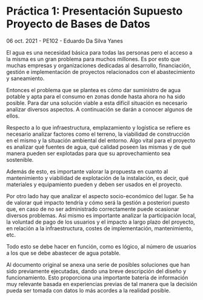 # Práctica 1: Presentación Supuesto Proyecto de Bases de Datos
06 oct. 2021 - PE102 - Eduardo Da Silva Yanes

El agua es una necesidad básica para todas las personas pero el acceso a la misma es un gran problema para muchos millones. Es por esto que muchas empresas y organizaciones dedicadas al desarrollo, financiación, gestión e implementación de proyectos relacionados con el abastecimiento y saneamiento.

Entonces el problema que se plantea es cómo dar suministro de agua potable y apta para el consumo en zonas donde hasta ahora no ha sido posible. Para dar una solución viable a esta difícil situación es necesario analizar diversos aspectos. A continuación se darán a conocer algunos de ellos.

Respecto a lo que infraestructura, emplazamiento y logística se refiere es necesario analizar factores como el terreno, la viabilidad de construcción en el mismo y la situación ambiental del entorno. Algo vital para el proyecto es analizar qué fuentes de agua, qué calidad poseen las mismas y de qué manera pueden ser explotadas para que su aprovechamiento sea sostenible.

Además de esto, es importante valorar la propuesta en cuanto al mantenimiento y viabilidad de explotación de la instalación, es decir, qué materiales y equipamiento pueden y deben ser usados en el proyecto.

Por otro lado hay que analizar el aspecto socio-económico del lugar. Se ha de valorar qué impacto tendría y cómo será la gestión a posteriori puesto que, en caso de no ser administrado correctamente puede ocasionar diversos problemas. Así mismo es importante analizar la participación local, la voluntad de pago de los usuarios y el impacto a largo plazo del proyecto, en relación a la infraestructura, costes de implementación, mantenimiento, etc.

Todo esto se debe hacer en función, como es lógico, al número de usuarios a los que se debe abastecer de agua potable.

Al documento original se anexa una serie de posibles soluciones que han sido previamente ejecutadas, dando una breve descripción del diseño y funcionamiento. Esto proporciona una importante batería de información muy relevante basada en experiencias previas de tal manera que la decisión pueda ser tomada con datos lo más acordes a la realidad posible.
